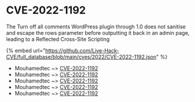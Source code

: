 # CVE-2022-1192

The Turn off all comments WordPress plugin through 1.0 does not sanitise and escape the rows parameter before outputting it back in an admin page, leading to a Reflected Cross-Site Scripting

{% embed url="https://github.com/Live-Hack-CVE/full_database/blob/main/cves/2022/CVE-2022-1192.json" %}


* Mouhamedtec ~> [CVE-2022-1192](https://www.alice-snow.ru/2022/database/cve-2022-1192/cve-2022-1192-mouhamedtec)
* Mouhamedtec ~> [CVE-2022-1192](https://www.alice-snow.ru/2022/database/cve-2022-1192/cve-2022-1192-mouhamedtec)
* Mouhamedtec ~> [CVE-2022-1192](https://www.alice-snow.ru/2022/database/cve-2022-1192/cve-2022-1192-mouhamedtec)
* Mouhamedtec ~> [CVE-2022-1192](https://www.alice-snow.ru/2022/database/cve-2022-1192/cve-2022-1192-mouhamedtec)
* Mouhamedtec ~> [CVE-2022-1192](https://www.alice-snow.ru/2022/database/cve-2022-1192/cve-2022-1192-mouhamedtec)
